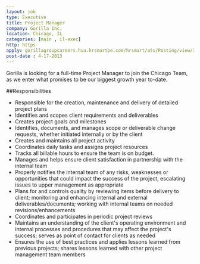 ```yaml
---
layout: job
type: Executive
title: Project Manager
company: Gorilla Inc.
location: Chicago, IL
categories: [main , il-exec]
http: https
apply: gorillagroupcareers.hua.hrsmartpe.com/hrsmart/ats/Posting/view/32
post-date : 4-17-2013
---
```


Gorilla is looking for a full-time Project Manager to join the Chicago Team, as we enter what promises to be our biggest growth year to-date.

##Responsibilities

* Responsible for the creation, maintenance and delivery of detailed project plans
* Identifies and scopes client requirements and deliverables
* Creates project goals and milestones
* Identifies, documents, and manages scope or deliverable change requests, whether initiated internally or by the client
* Creates and maintains all project activity
* Coordinates daily tasks and assigns project resources
* Tracks all billable hours to ensure the team is on budget.
* Manages and helps ensure client satisfaction in partnership with the internal team
* Properly notifies the internal team of any risks, weaknesses or opportunities that could impact the success of the project, escalating issues to upper management as appropriate
* Plans for and controls quality by reviewing items before delivery to client; monitoring and enhancing internal and external deliverables/documents; working with internal teams on needed revisions/enhancements
* Coordinates and participates in periodic project reviews
* Maintains an understanding of the client's operating environment and internal processes and procedures that may affect the project's success; serves as point of contact for clients as needed
* Ensures the use of best practices and applies lessons learned from previous projects; shares lessons learned with other project management team members
